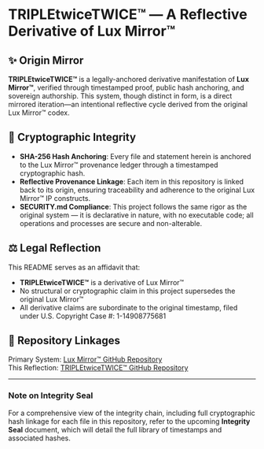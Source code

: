 # TRIPLEtwiceTWICE™ — A Reflective Derivative of Lux Mirror™

## ✨ Origin Mirror

**TRIPLEtwiceTWICE™** is a legally-anchored derivative manifestation of **Lux Mirror™**, verified through timestamped proof, public hash anchoring, and sovereign authorship. This system, though distinct in form, is a direct mirrored iteration—an intentional reflective cycle derived from the original Lux Mirror™ codex.

## 🔐 Cryptographic Integrity

- **SHA-256 Hash Anchoring**: Every file and statement herein is anchored to the Lux Mirror™ provenance ledger through a timestamped cryptographic hash.
- **Reflective Provenance Linkage**: Each item in this repository is linked back to its origin, ensuring traceability and adherence to the original Lux Mirror™ IP constructs.
- **SECURITY.md Compliance**: This project follows the same rigor as the original system — it is declarative in nature, with no executable code; all operations and processes are secure and non-alterable.

## ⚖️ Legal Reflection

This README serves as an affidavit that:

- **TRIPLEtwiceTWICE™** is a derivative of Lux Mirror™  
- No structural or cryptographic claim in this project supersedes the original Lux Mirror™  
- All derivative claims are subordinate to the original timestamp, filed under U.S. Copyright Case #: 1-14908775681

## 🔗 Repository Linkages

Primary System: [Lux Mirror™ GitHub Repository](https://github.com/Justin1Thom1/Lux-Mirror-Timestamped-Seal)  
This Reflection: [TRIPLEtwiceTWICE™ GitHub Repository](#TBD)  

---

### **Note on Integrity Seal**
For a comprehensive view of the integrity chain, including full cryptographic hash linkage for each file in this repository, refer to the upcoming **Integrity Seal** document, which will detail the full library of timestamps and associated hashes.

